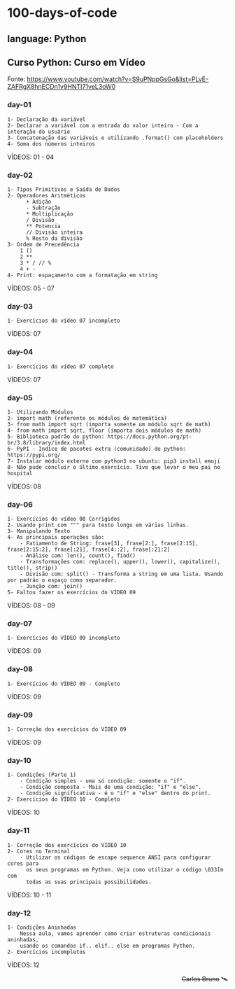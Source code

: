 # 100-days-of-code

## language: Python

## Curso Python: Curso em Vídeo
Fonte: https://www.youtube.com/watch?v=S9uPNppGsGo&list=PLvE-ZAFRgX8hnECDn1v9HNTI71veL3oW0

### day-01
```
1- Declaração da variável
2- Declarar a variável com a entrada do valor inteiro - Com a interação do usuário   
3- Concatenação das variáveis e utilizando .format() com placeholders
4- Soma dos números inteiros
```
VÍDEOS: 01 - 04

### day-02
```
1- Tipos Primitivos e Saída de Dados
2- Operadores Aritméticos 
      + Adição
      - Subtração
      * Multiplicação
      / Divisão
      ** Potencia
      // Divisão inteira
      % Resto da divisão
3- Ordem de Precedência
    1 ()
    2 **
    3 * / // %
    4 + -
4- Print: espaçamento com a formatação em string 
```
VÍDEOS: 05 - 07

### day-03
```
1- Exercícios do vídeo 07 incompleto
```
VÍDEOS: 07

### day-04
```
1- Exercícios do vídeo 07 completo
```
VÍDEOS: 07

### day-05
```
1- Utilizando Módulos
2- import math (referente os módulos de matemática)
3- from math import sqrt (importa somente um módulo sqrt de math)
4- from math import sqrt, floor (importa dois módulos de math)
5- Biblioteca padrão do python: https://docs.python.org/pt-br/3.8/library/index.html
6- PyPI - Indíce de pacotes extra (comunidade) do python: https://pypi.org/ 
7- Instalar módulo externo com python3 no ubuntu: pip3 install emoji
8- Não pude concluir o último exercício. Tive que levar o meu pai no hospital
```
VÍDEOS: 08

### day-06
```
1- Exercícios do vídeo 08 Corrigidos
2- Usando print com """ para texto longo em várias linhas.
3- Manipulando Texto
4- As principais operações são:
    - Fatiamento de String: frase[3], frase[2:], frase[2:15], frase[2:15:2], frase[:21], frase[4::2], frase[:21:2]
    - Análise com: len(), count(), find()
    - Transformações com: replace(), upper(), lower(), capitalize(), title(), strip()
    - Divisão com: split() - Transforma a string em uma lista. Usando por padrão o espaço como separador.  
    - Junção com: join()
5- Faltou fazer os exercícios do VÍDEO 09
```
VÍDEOS: 08 - 09

### day-07
```
1- Exercícios do VÍDEO 09 incompleto

```
VÍDEOS: 09

### day-08
```
1- Exercícios do VÍDEO 09 - Completo

```
VÍDEOS: 09

### day-09
```
1- Correção dos exercícios do VÍDEO 09
```
VÍDEOS: 09

### day-10
```
1- Condições (Parte 1)
    - Condição simples - uma só condição: somente o "if".
    - Condição composta - Mais de uma condição: "if" e "else".
    - Condição significativa - é o "if" e "else" dentro do print.
2- Exercícios do VÍDEO 10 - Completo
```
VÍDEOS: 10

### day-11
```
1- Correção dos exercícios do VÍDEO 10
2- Cores no Terminal
    - Utilizar os códigos de escape sequence ANSI para configurar cores para 
      os seus programas em Python. Veja como utilizar o código \033[m com 
      todas as suas principais possibilidades.
```
VÍDEOS: 10 - 11

### day-12
```
1- Condições Aninhadas
    Nessa aula, vamos aprender como criar estruturas condicionais aninhadas, 
    usando os comandos if.. elif.. else em programas Python.
2- Exercícios incompletos
```
VÍDEOS: 12

<div style="text-align: right">

~~Carlos Bruno~~ 🛰️

</div>

